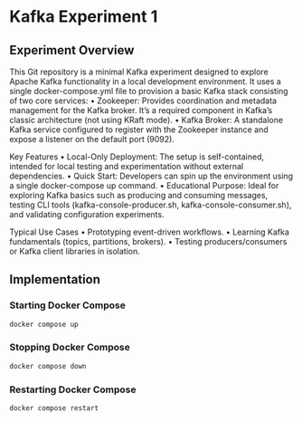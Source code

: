 # Kafka Experiment 1

## Experiment Overview

This Git repository is a minimal Kafka experiment designed to explore Apache Kafka functionality in a local development environment. It uses a single docker-compose.yml file to provision a basic Kafka stack consisting of two core services:
	•	Zookeeper: Provides coordination and metadata management for the Kafka broker. It’s a required component in Kafka’s classic architecture (not using KRaft mode).
	•	Kafka Broker: A standalone Kafka service configured to register with the Zookeeper instance and expose a listener on the default port (9092).

Key Features
	•	Local-Only Deployment: The setup is self-contained, intended for local testing and experimentation without external dependencies.
	•	Quick Start: Developers can spin up the environment using a single docker-compose up command.
	•	Educational Purpose: Ideal for exploring Kafka basics such as producing and consuming messages, testing CLI tools (kafka-console-producer.sh, kafka-console-consumer.sh), and validating configuration experiments.

Typical Use Cases
	•	Prototyping event-driven workflows.
	•	Learning Kafka fundamentals (topics, partitions, brokers).
	•	Testing producers/consumers or Kafka client libraries in isolation.

## Implementation

### Starting Docker Compose

```zsh
docker compose up
```

### Stopping Docker Compose

```zsh
docker compose down
```

### Restarting Docker Compose

```zsh
docker compose restart
```
